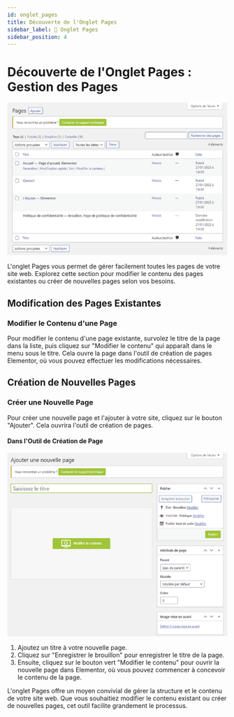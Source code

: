 ```yaml
---
id: onglet_pages
title: Découverte de l'Onglet Pages
sidebar_label: 📄 Onglet Pages
sidebar_position: 4
---
```


# Découverte de l'Onglet Pages : Gestion des Pages

![Pages](./img/9.png)

L'onglet Pages vous permet de gérer facilement toutes les pages de votre site web. Explorez cette section pour modifier le contenu des pages existantes ou créer de nouvelles pages selon vos besoins.

## Modification des Pages Existantes

### Modifier le Contenu d'une Page

Pour modifier le contenu d'une page existante, survolez le titre de la page dans la liste, puis cliquez sur "Modifier le contenu" qui apparaît dans le menu sous le titre. Cela ouvre la page dans l'outil de création de pages Elementor, où vous pouvez effectuer les modifications nécessaires.

## Création de Nouvelles Pages

### Créer une Nouvelle Page

Pour créer une nouvelle page et l'ajouter à votre site, cliquez sur le bouton "Ajouter". Cela ouvrira l'outil de création de pages.

#### Dans l'Outil de Création de Page

![Création](./img/10.png)

1. Ajoutez un titre à votre nouvelle page.
2. Cliquez sur "Enregistrer le brouillon" pour enregistrer le titre de la page.
3. Ensuite, cliquez sur le bouton vert "Modifier le contenu" pour ouvrir la nouvelle page dans Elementor, où vous pouvez commencer à concevoir le contenu de la page.

L'onglet Pages offre un moyen convivial de gérer la structure et le contenu de votre site web. Que vous souhaitiez modifier le contenu existant ou créer de nouvelles pages, cet outil facilite grandement le processus.
